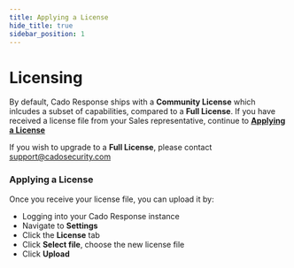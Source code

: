 ```yaml
---
title: Applying a License
hide_title: true
sidebar_position: 1
---
```


# Licensing
By default, Cado Response ships with a **Community License** which inlcudes a subset of capabilities, compared to a **Full License**.  If you have received a license file from your Sales representative, continue to **[Applying a License](licenses#applying-a-license)**

If you wish to upgrade to a **Full License**, please contact support@cadosecurity.com

### Applying a License
Once you receive your license file, you can upload it by:
- Logging into your Cado Response instance
- Navigate to **Settings**
- Click the **License** tab
- Click **Select file**, choose the new license file 
- Click **Upload**
